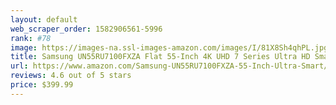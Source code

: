 ```yaml
---
layout: default 
﻿web_scraper_order: 1582906561-5996
rank: #78
image: https://images-na.ssl-images-amazon.com/images/I/81X8Sh4qhPL.jpg
title: Samsung UN55RU7100FXZA Flat 55-Inch 4K UHD 7 Series Ultra HD Smart TV with HDR and Alexa…
url: https://www.amazon.com/Samsung-UN55RU7100FXZA-55-Inch-Ultra-Smart/dp/B07NC9J2M5/ref=zg_mw_electronics_78?_encoding=UTF8&psc=1&refRID=ZHM6Y8WS5P854PNNCX7R
reviews: 4.6 out of 5 stars
price: $399.99 
---
```

